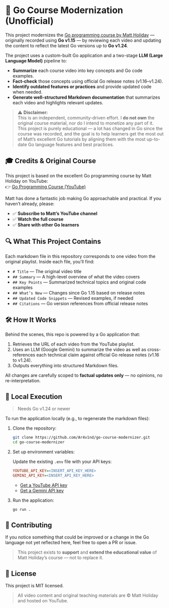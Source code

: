 # 📘 Go Course Modernization (Unofficial)

This project modernizes the [Go programming course by Matt Holiday](https://www.youtube.com/playlist?list=PLoILbKo9rG3skRCj37Kn5Zj803hhiuRK6) — originally recorded using **Go v1.15** — by reviewing each video and updating the content to reflect the latest Go versions up to **Go v1.24**.

The project uses a custom-built Go application and a two-stage **LLM (Large Language Model)** pipeline to:

- **Summarize** each course video into key concepts and Go code examples.
- **Fact-check** those concepts using official Go release notes (v1.16–v1.24).
- **Identify outdated features or practices** and provide updated code when needed.
- **Generate well-structured Markdown documentation** that summarizes each video and highlights relevant updates.

> ⚠️ **Disclaimer:**  
> This is an independent, community-driven effort. I **do not own** the original course material, nor do I intend to monetize any part of it.  
> This project is purely educational — a lot has changed in Go since the course was recorded, and the goal is to help learners get the most out of Matt’s excellent Go tutorials by aligning them with the most up-to-date Go language features and best practices.

## 🎓 Credits & Original Course

This project is based on the excellent Go programming course by Matt Holiday on YouTube:  
👉 [Go Programming Course (YouTube)](https://www.youtube.com/playlist?list=PLoILbKo9rG3skRCj37Kn5Zj803hhiuRK6)

Matt has done a fantastic job making Go approachable and practical. If you haven’t already, please:

- ✅ **Subscribe to Matt’s YouTube channel**
- ✅ **Watch the full course**
- ✅ **Share with other Go learners**

## 🔍 What This Project Contains

Each markdown file in this repository corresponds to one video from the original playlist. Inside each file, you’ll find:

- `# Title` — The original video title  
- `## Summary` — A high-level overview of what the video covers  
- `## Key Points` — Summarized technical topics and original code examples  
- `## What’s New` — Changes since Go 1.15 based on release notes  
- `## Updated Code Snippets` — Revised examples, if needed  
- `## Citations` — Go version references from official release notes

## 🛠 How It Works

Behind the scenes, this repo is powered by a Go application that:

1. Retrieves the URL of each video from the YouTube playlist.
2. Uses an LLM (Google Gemini) to summarize the video as well as cross-references each technical claim against official Go release notes (v1.16 to v1.24).
3. Outputs everything into structured Markdown files.

All changes are carefully scoped to **factual updates only** — no opinions, no re-interpretation.

## 🧪 Local Execution

> Needs Go v1.24 or newer

To run the application locally (e.g., to regenerate the markdown files):

1. Clone the repository:

   ```bash
   git clone https://github.com/Ar4v1nd/go-course-modernizer.git
   cd go-course-modernizer
   ```

2. Set up environment variables:

    Update the existing `.env` file with your API keys:

    ```ini
    YOUTUBE_API_KEY=<INSERT_API_KEY_HERE>
    GEMINI_API_KEY=<INSERT_API_KEY_HERE>
    ```

    - [Get a YouTube API key](https://developers.google.com/youtube/v3)
    - [Get a Gemini API key](https://aistudio.google.com/apikey)

3. Run the application:

    ```bash
    go run .
    ```

## 🙌 Contributing

If you notice something that could be improved or a change in the Go language not yet reflected here, feel free to open a PR or issue.

> This project exists to **support** and **extend the educational value** of Matt Holiday’s course — not to replace it.

## 📜 License

This project is MIT licensed.

> All video content and original teaching materials are © Matt Holiday and hosted on YouTube.
